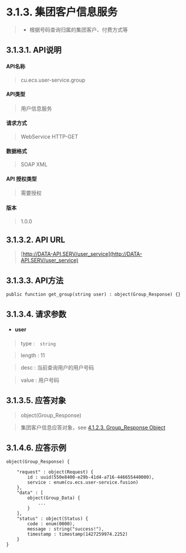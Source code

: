 # 3.1.3. 集团客户信息服务

> - 根据号码查询归属的集团客户、付费方式等



## 3.1.3.1. API说明

#### API名称

> cu.ecs.user-service.group

#### API类型

> 用户信息服务

#### 请求方式

> WebService HTTP-GET

#### 数据格式

> SOAP XML

#### API 授权类型

> 需要授权

#### 版本

> 1.0.0


## 3.1.3.2. API URL

> [http://DATA-API.SERV/user_service](http://DATA-API.SERV/user_service)




## 3.1.3.3. API方法

```
public function get_group(string user) : object(Group_Response) {}
```



## 3.1.3.4. 请求参数


* #### user

> type :　`string`

> length : 11

> desc : 当前查询用户的用户号码

> value : 用户号码





## 3.1.3.5. 应答对象

> object(Group_Response)

>  集团客户信息应答对象，see [4.1.2.3. Group_Response Object](/definition/group_response_object.html#4123-group_response-object)




## 3.1.4.6. 应答示例

```
object(Group_Response) {

    "request" : object(Request) {
        id : uuid(550e8400-e29b-41d4-a716-446655440000),
        service : enum(cu.ecs.user-service.fusion)
    },
    "data" : [
        object(Group_Data) {
            ...
        }
    ],
    "status" : object(Status) {
        code : enum(0000),
        message : string("success!"),
        timestamp : timestamp(1427259974.2252)
    }
}
```


